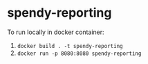 # spendy-reporting

To run locally in docker container:
1. ```docker build . -t spendy-reporting```
2. ```docker run -p 8080:8080 spendy-reporting```
